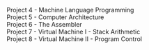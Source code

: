 Project 4 - Machine Language Programming \
Project 5 - Computer Architecture \
Project 6 - The Assembler \
Project 7 - Virtual Machine I - Stack Arithmetic \
Project 8 - Virtual Machine II - Program Control 
